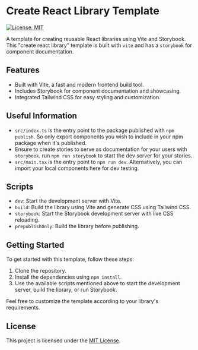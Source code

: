 # Create React Library Template

[![License: MIT](https://img.shields.io/badge/License-MIT-yellow.svg)](https://opensource.org/licenses/MIT)

A template for creating reusable React libraries using Vite and Storybook.
This "create react library" template is built with `vite` and has a `storybook` for component documentation.

## Features

- Built with Vite, a fast and modern frontend build tool.
- Includes Storybook for component documentation and showcasing.
- Integrated Tailwind CSS for easy styling and customization.

## Useful Information

- `src/index.ts` is the entry point to the package published with `npm publish`. So only export components you wish to include in your npm package when it's published.
- Ensure to create stories to serve as documentation for your users with `storybook`. run `npm run storybook` to start the dev server for your stories.
- `src/main.tsx` is the entry point to `npm run dev`. Alternatively, you can import your local components here for dev testing.

## Scripts

- `dev`: Start the development server with Vite.
- `build`: Build the library using Vite and generate CSS using Tailwind CSS.
- `storybook`: Start the Storybook development server with live CSS reloading.
- `prepublishOnly`: Build the library before publishing.

## Getting Started

To get started with this template, follow these steps:

1. Clone the repository.
2. Install the dependencies using `npm install`.
3. Use the available scripts mentioned above to start the development server, build the library, or run Storybook.

Feel free to customize the template according to your library's requirements.

## License

This project is licensed under the [MIT License](https://opensource.org/licenses/MIT).
